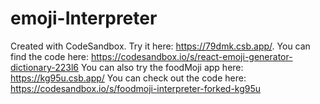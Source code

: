 # emoji-Interpreter
Created with CodeSandbox.
Try it here: https://79dmk.csb.app/. You can find the code here: https://codesandbox.io/s/react-emoji-generator-dictionary-223l6
You can also try the foodMoji app here: https://kg95u.csb.app/  You can check out the code here: https://codesandbox.io/s/foodmoji-interpreter-forked-kg95u
